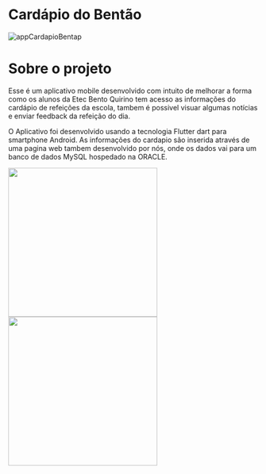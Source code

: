 # Cardápio do Bentão

![appCardapioBentap](https://user-images.githubusercontent.com/81270407/204150040-fd664588-8ee0-4d02-a3d0-772c708107be.png)

# Sobre o projeto
Esse é um aplicativo mobile desenvolvido com intuito de melhorar a forma como os alunos da Etec Bento Quirino tem acesso as informações do cardápio de refeições da escola, tambem é possivel visuar algumas notícias e enviar feedback da refeição do dia.
 
O Aplicativo foi desenvolvido usando a tecnologia Flutter dart para smartphone Android.
As informações do cardapio são inserida através de uma pagina web tambem desenvolvido por nós, onde os dados vai para um banco de dados MySQL hospedado na ORACLE.

<img  width="300" src="https://user-images.githubusercontent.com/81270407/204150875-dd473524-2023-4edf-bead-fb188c4210d6.png"><img  width="300" src="https://user-images.githubusercontent.com/81270407/171981969-9f6b4101-5db4-4226-9e80-85f3a4542277.png">

